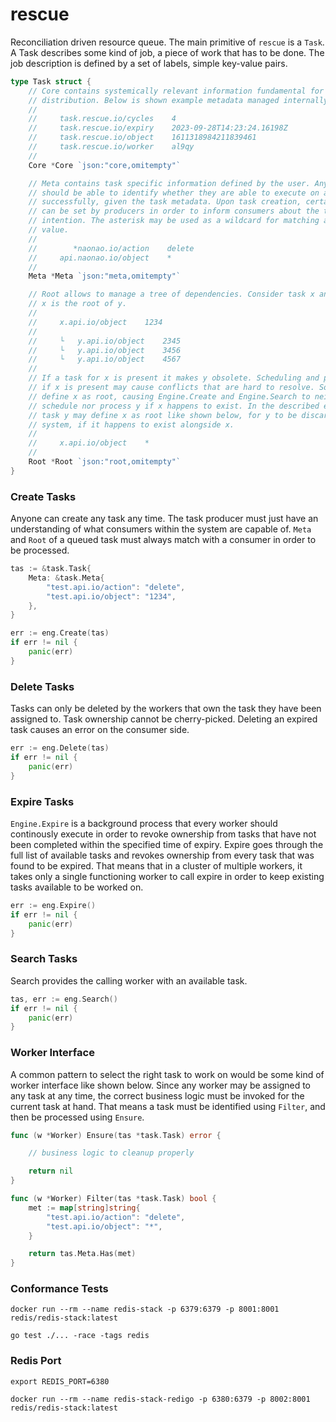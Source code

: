 # rescue

Reconciliation driven resource queue. The main primitive of `rescue` is a
`Task`. A Task describes some kind of job, a piece of work that has to be done.
The job description is defined by a set of labels, simple key-value pairs.

```go
type Task struct {
	// Core contains systemically relevant information fundamental for task
	// distribution. Below is shown example metadata managed internally.
	//
	//     task.rescue.io/cycles    4
	//     task.rescue.io/expiry    2023-09-28T14:23:24.16198Z
	//     task.rescue.io/object    1611318984211839461
	//     task.rescue.io/worker    al9qy
	//
	Core *Core `json:"core,omitempty"`

	// Meta contains task specific information defined by the user. Any worker
	// should be able to identify whether they are able to execute on a task
	// successfully, given the task metadata. Upon task creation, certain metadata
	// can be set by producers in order to inform consumers about the task's
	// intention. The asterisk may be used as a wildcard for matching any key or
	// value.
	//
	//        *naonao.io/action    delete
	//     api.naonao.io/object    *
	//
	Meta *Meta `json:"meta,omitempty"`

	// Root allows to manage a tree of dependencies. Consider task x and y, where
	// x is the root of y.
	//
	//     x.api.io/object    1234
	//
	//     └   y.api.io/object    2345
	//     └   y.api.io/object    3456
	//     └   y.api.io/object    4567
	//
	// If a task for x is present it makes y obsolete. Scheduling and processing y
	// if x is present may cause conflicts that are hard to resolve. So y may
	// define x as root, causing Engine.Create and Engine.Search to neither
	// schedule nor process y if x happens to exist. In the described example,
	// task y may define x as root like shown below, for y to be discarded by the
	// system, if it happens to exist alongside x.
	//
	//     x.api.io/object    *
	//
	Root *Root `json:"root,omitempty"`
}
```



### Create Tasks

Anyone can create any task any time. The task producer must just have an
understanding of what consumers within the system are capable of. `Meta` and
`Root` of a queued task must always match with a consumer in order to be
processed.

```go
tas := &task.Task{
	Meta: &task.Meta{
		"test.api.io/action": "delete",
		"test.api.io/object": "1234",
	},
}

err := eng.Create(tas)
if err != nil {
	panic(err)
}
```



### Delete Tasks

Tasks can only be deleted by the workers that own the task they have been
assigned to. Task ownership cannot be cherry-picked. Deleting an expired task
causes an error on the consumer side.

```go
err := eng.Delete(tas)
if err != nil {
	panic(err)
}
```



### Expire Tasks

`Engine.Expire` is a background process that every worker should continously
execute in order to revoke ownership from tasks that have not been completed
within the specified time of expiry. Expire goes through the full list of
available tasks and revokes ownership from every task that was found to be
expired. That means that in a cluster of multiple workers, it takes only a
single functioning worker to call expire in order to keep existing tasks
available to be worked on.

```go
err := eng.Expire()
if err != nil {
	panic(err)
}
```



### Search Tasks

Search provides the calling worker with an available task.

```go
tas, err := eng.Search()
if err != nil {
	panic(err)
}
```



### Worker Interface

A common pattern to select the right task to work on would be some kind of
worker interface like shown below. Since any worker may be assigned to any task
at any time, the correct business logic must be invoked for the current task at
hand. That means a task must be identified using `Filter`, and then be processed
using `Ensure`.

```go
func (w *Worker) Ensure(tas *task.Task) error {

	// business logic to cleanup properly

	return nil
}

func (w *Worker) Filter(tas *task.Task) bool {
	met := map[string]string{
		"test.api.io/action": "delete",
		"test.api.io/object": "*",
	}

	return tas.Meta.Has(met)
}
```



### Conformance Tests

```
docker run --rm --name redis-stack -p 6379:6379 -p 8001:8001 redis/redis-stack:latest
```

```
go test ./... -race -tags redis
```



### Redis Port

```
export REDIS_PORT=6380
```

```
docker run --rm --name redis-stack-redigo -p 6380:6379 -p 8002:8001 redis/redis-stack:latest
```
